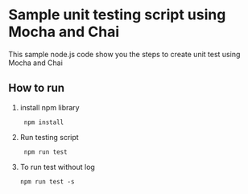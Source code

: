 # Sample unit testing script using Mocha and Chai

This sample node.js code show you the steps to create unit test using Mocha and Chai

## How to run

1. install npm library

	` npm install`

2. Run testing script

	` npm run test`

3. To run test without log

	`npm run test -s`